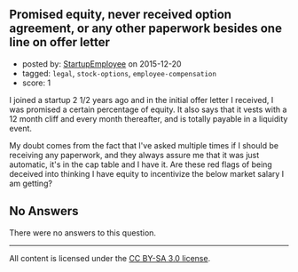 ## Promised equity, never received option agreement, or any other paperwork besides one line on offer letter

- posted by: [StartupEmployee](https://stackexchange.com/users/7501142/startupemployee) on 2015-12-20
- tagged: `legal`, `stock-options`, `employee-compensation`
- score: 1

I joined a startup 2 1/2 years ago and in the initial offer letter I received, I was promised a certain percentage of equity. It also says that it vests with a 12 month cliff and every month thereafter, and is totally payable in a liquidity event.

My doubt comes from the fact that I've asked multiple times if I should be receiving any paperwork, and they always assure me that it was just automatic, it's in the cap table and I have it. Are these red flags of being deceived into thinking I have equity to incentivize the below market salary I am getting?

## No Answers

There were no answers to this question.


---

All content is licensed under the [CC BY-SA 3.0 license](https://creativecommons.org/licenses/by-sa/3.0/).

